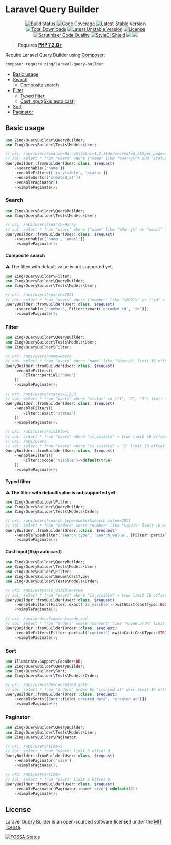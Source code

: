 # Laravel Query Builder

<p align="center">
<a href="https://github.com/zingimmick/laravel-query-builder/actions/workflows/tests.yml"><img src="https://github.com/zingimmick/laravel-query-builder/actions/workflows/tests.yml/badge.svg" alt="Build Status"></a>
<a href="https://codecov.io/gh/zingimmick/laravel-query-builder"><img src="https://codecov.io/gh/zingimmick/laravel-query-builder/branch/master/graph/badge.svg" alt="Code Coverage" /></a>
<a href="https://packagist.org/packages/zing/laravel-query-builder"><img src="https://poser.pugx.org/zing/laravel-query-builder/v/stable.svg" alt="Latest Stable Version"></a>
<a href="https://packagist.org/packages/zing/laravel-query-builder"><img src="https://poser.pugx.org/zing/laravel-query-builder/downloads" alt="Total Downloads"></a>
<a href="https://packagist.org/packages/zing/laravel-query-builder"><img src="https://poser.pugx.org/zing/laravel-query-builder/v/unstable.svg" alt="Latest Unstable Version"></a>
<a href="https://packagist.org/packages/zing/laravel-query-builder"><img src="https://poser.pugx.org/zing/laravel-query-builder/license" alt="License"></a>
<a href="https://scrutinizer-ci.com/g/zingimmick/laravel-query-builder"><img src="https://scrutinizer-ci.com/g/zingimmick/laravel-query-builder/badges/quality-score.png" alt="Scrutinizer Code Quality"></a>
<a href="https://github.styleci.io/repos/255621279"><img src="https://github.styleci.io/repos/255621279/shield?branch=master" alt="StyleCI Shield"></a>
<a href="https://codeclimate.com/github/zingimmick/laravel-query-builder/maintainability"><img src="https://api.codeclimate.com/v1/badges/6bd3cbd5bd75b6ec5b2e/maintainability" /></a>
<a href="https://app.fossa.com/projects/git%2Bgithub.com%2Fzingimmick%2Flaravel-query-builder?ref=badge_shield" alt="FOSSA Status"><img src="https://app.fossa.com/api/projects/git%2Bgithub.com%2Fzingimmick%2Flaravel-query-builder.svg?type=shield"/></a>
</p>

> **Requires [PHP 7.2.0+](https://php.net/releases/)**

Require Laravel Query Builder using [Composer](https://getcomposer.org):

```bash
composer require zing/laravel-query-builder
```

- [Basic usage](#basic-usage)
- [Search](#search)
  - [Composite search](#composite-search)
- [Filter](#filter)
  - [Typed filter](#typed-filter)
  - [Cast Input(Skip auto cast)](#cast-inputskip-auto-cast)
- [Sort](#sort)
- [Paginator](#paginator)

## Basic usage

```php
use Zing\QueryBuilder\QueryBuilder;
use Zing\QueryBuilder\Tests\Models\User;

// uri: /api/users?search=Harry&status=1,2,3&desc=created_at&per_page=10
// sql: select * from "users" where ("name" like "%Harry%") and "status" in ("1", "2", "3") order by "created_at" desc limit 11 offset 0
QueryBuilder::fromBuilder(User::class, $request)
    ->searchable(['name'])
    ->enableFilters(['is_visible', 'status'])
    ->enableSorts(['created_at'])
    ->enablePaginator()
    ->simplePaginate();
```

### Search

```php
use Zing\QueryBuilder\QueryBuilder;
use Zing\QueryBuilder\Tests\Models\User;

// uri: /api/users?search=Harry
// sql: select * from "users" where ("name" like "%Harry%" or "email" like "%Harry%") limit 16 offset 0
QueryBuilder::fromBuilder(User::class, $request)
    ->searchable(['name', 'email'])
    ->simplePaginate();
```

#### Composite search

⚠️ The filter with default value is not supported yet.

```php
use Zing\QueryBuilder\Filter;
use Zing\QueryBuilder\QueryBuilder;
use Zing\QueryBuilder\Tests\Models\User;

// uri: /api/users?search=2021
// sql: select * from "users" where ("number" like "%2021%" or ("id" = "2021")) limit 16 offset 0
QueryBuilder::fromBuilder(User::class, $request)
    ->searchable(['number', Filter::exact('encoded_id', 'id')])
    ->simplePaginate();
```

### Filter

```php
use Zing\QueryBuilder\QueryBuilder;
use Zing\QueryBuilder\Tests\Models\User;
use Zing\QueryBuilder\Filter;

// uri: /api/users?name=Harry
// sql: select * from "users" where "name" like "%Harry%" limit 16 offset 0
QueryBuilder::fromBuilder(User::class, $request)
    ->enableFilters([
        Filter::partial('name')
    ])
    ->simplePaginate();

// uri: /api/users?status=1,2,3
// sql: select * from "users" where "status" in ("1", "2", "3") limit 16 offset 0
QueryBuilder::fromBuilder(User::class, $request)
    ->enableFilters([
        Filter::exact('status')
    ])
    ->simplePaginate();

// uri: /api/users?visible=1
// sql: select * from "users" where "is_visible" = true limit 16 offset 0
// uri: /api/users
// sql: select * from "users" where "is_visible" = '1' limit 16 offset 0
QueryBuilder::fromBuilder(User::class, $request)
    ->enableFilters([
        Filter::scope('visible')->default(true)
    ])
    ->simplePaginate();
```

#### Typed filter

**⚠️ The filter with default value is not supported yet.**

```php
use Zing\QueryBuilder\Filter;
use Zing\QueryBuilder\QueryBuilder;
use Zing\QueryBuilder\Tests\Models\Order;

// uri: /api/users?search_type=number&search_value=2021
// sql: select * from "orders" where "number" like "%2021%" limit 16 offset 0
QueryBuilder::fromBuilder(Order::class, $request)
    ->enableTypedFilter('search_type', 'search_value', [Filter::partial('number'), Filter::partial('user_name', 'user.name')])
    ->simplePaginate();
```

#### Cast Input(Skip auto cast)

```php
use Zing\QueryBuilder\QueryBuilder;
use Zing\QueryBuilder\Tests\Models\User;
use Zing\QueryBuilder\Filter;
use Zing\QueryBuilder\Enums\CastType;
use Zing\QueryBuilder\Tests\Models\Order;

// uri: /api/users?is_visible=true
// sql: select * from "users" where "is_visible" = true limit 16 offset 0
QueryBuilder::fromBuilder(User::class, $request)
    ->enableFilters(Filter::exact('is_visible')->withCast(CastType::BOOLEAN))
    ->simplePaginate();

// uri: /api/orders?content=code,and
// sql: select * from "orders" where "content" like "%code,and%" limit 16 offset 0
QueryBuilder::fromBuilder(Order::class, $request)
    ->enableFilters(Filter::partial('content')->withCast(CastType::STRING))
    ->simplePaginate();
```

### Sort

```php
use Illuminate\Support\Facades\DB;
use Zing\QueryBuilder\QueryBuilder;
use Zing\QueryBuilder\Sort;
use Zing\QueryBuilder\Tests\Models\Order;

// uri: /api/users?desc=created_date
// sql: select * from "orders" order by "created_at" desc limit 16 offset 0
QueryBuilder::fromBuilder(Order::class, $request)
    ->enableSorts([Sort::field('created_date', 'created_at')])
    ->simplePaginate();
```

### Paginator

```php
use Zing\QueryBuilder\QueryBuilder;
use Zing\QueryBuilder\Tests\Models\User;
use Zing\QueryBuilder\Paginator;

// uri: /api/users?size=5
// sql: select * from "users" limit 6 offset 0
QueryBuilder::fromBuilder(User::class, $request)
    ->enablePaginator('size')
    ->simplePaginate();

// uri: /api/users?size=
// sql: select * from "users" limit 6 offset 0
QueryBuilder::fromBuilder(User::class, $request)
    ->enablePaginator(Paginator::name('size')->default(5))
    ->simplePaginate();
```

## License

Laravel Query Builder is an open-sourced software licensed under the [MIT license](LICENSE).

[![FOSSA Status](https://app.fossa.com/api/projects/git%2Bgithub.com%2Fzingimmick%2Flaravel-query-builder.svg?type=large)](https://app.fossa.com/projects/git%2Bgithub.com%2Fzingimmick%2Flaravel-query-builder?ref=badge_large)
